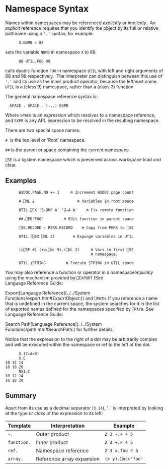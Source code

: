 # Namespace Syntax

Names within namespaces may be referenced *explicitly* or *implicitly*.  An *explicit* reference requires that you identify the object by its full or relative pathname using a `'.'` syntax; for example:
```apl
      X.NUMB ← 88
```

sets the variable `NUMB` in namespace `X` to 88.
```apl
      88 UTIL.FOO 99
```

calls dyadic function `FOO` in namespace `UTIL` with left and right arguments of 88 and 99 respectively.  The interpreter can distinguish between this use of `'.'` and its use as the inner product operator, because the leftmost name: `UTIL` is a (class 9) namespace, rather than a (class 3) function.

The general namespace reference syntax is:
```apl
  SPACE . SPACE . (...) EXPR
```

Where `SPACE` is an *expression* which resolves to a namespace reference, and `EXPR` is any APL expression to be resolved in the resulting namespace.

There are two special space names:

`#`  is the top level or 'Root' namespace.

`##` is the parent or space containing the current namespace.

`⎕SE` is a system namespace which is preserved across workspace load and clear.

## Examples
```apl
      WSDOC.PAGE.NO +← 1     ⍝ Increment WSDOC page count
 
      #.⎕NL 2                   ⍝ Variables in root space
 
      UTIL.⎕FX 'Z←DUP A' 'Z←A A'    ⍝ Fix remote function
 
      ##.⎕ED'FOO'         ⍝ Edit function in parent space
 
      ⎕SE.RECORD ← PERS.RECORD    ⍝ Copy from PERS to ⎕SE
 
      UTIL.(⎕EX ⎕NL 2)        ⍝ Expunge variables in UTIL
 
     
      (⊃⎕SE #).(⍎⊃↓⎕NL 9).(⎕NL 2)     ⍝ Vars in first ⎕SE
                                      ⍝ namespace.
 
      UTIL.⍎STRING         ⍝ Execute STRING in UTIL space
```

You may also reference a function or operator in a namespace*implicitly* using the mechanism provided by `⎕EXPORT` (See  
Language Reference Guide: 

Export[Language Reference](../../System Functions/export.htm#ExportObject:)) and `⎕PATH`. If you reference a name that is undefined in the current space, the system searches for it in the list of exported names defined for the namespaces specified by `⎕PATH`. See  
Language Reference Guide: 

Search Path[Language Reference](../../System Functions/path.htm#SearchPath:) for further details.

Notice that the expression to the right of a dot may be arbitrarily complex and will be executed within the namespace or ref to the left of the dot.
```apl
      X.(C←A×B)
      X.C
10 12 14
16 18 20
      NS1.C
10 12 14
16 18 20
```

## Summary

Apart from its use as a decimal separator (`3.14`), '`.`' is interpreted by looking at the type or *class* of the expression to its left:

| Template | Interpretation | Example |
| --- | --- | ---  |
| `∘.` | Outer product | `2 3 ∘.× 4 5` |
| `function.` | Inner product | `2 3 +.× 4 5` |
| `ref.` | Namespace reference | `2 3 x.foo 4 5` |
| `array.` | Reference array expansion | `(x y).⎕nc⊂'foo'` |
